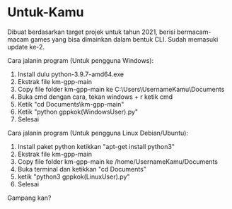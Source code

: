 # Untuk-Kamu
Dibuat berdasarkan target projek untuk tahun 2021, berisi bermacam-macam games yang bisa dimainkan dalam bentuk CLI. Sudah memasuki update ke-2.

Cara jalanin program (Untuk pengguna Windows):

1. Install dulu python-3.9.7-amd64.exe
2. Ekstrak file km-gpp-main
3. Copy file folder km-gpp-main ke C:\Users\UsernameKamu\Documents
4. Buka cmd dengan cara, tekan windows + r ketik cmd
5. Ketik "cd Documents\km-gpp-main"
6. Ketik "python gppkok(WindowsUser).py"
7. Selesai

Cara jalanin program (Untuk pengguna Linux Debian/Ubuntu):

1. Install paket python ketikkan "apt-get install python3"
2. Ekstrak file km-gpp-main
3. Copy file folder km-gpp-main ke /home/UsernameKamu/Documents
4. Buka terminal dan ketikkan "cd Documents"
5. ketik "python3 gppkok(LinuxUser).py"
6. Selesai

Gampang kan?
